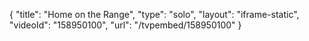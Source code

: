 {
    "title": "Home on the Range",
    "type": "solo",
    "layout": "iframe-static",
    "videoId": "158950100",
    "url": "\/tvpembed\/158950100"
}